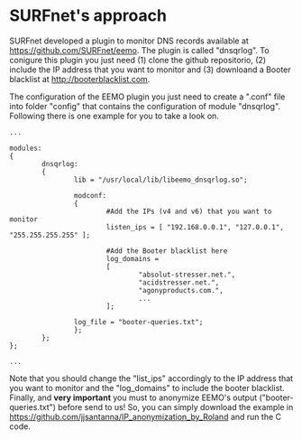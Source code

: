 # SURFnet's approach

SURFnet developed a plugin to monitor DNS records available at https://github.com/SURFnet/eemo. The plugin is called "dnsqrlog". To conigure this plugin you just need (1) clone the github repositorio, (2) include the IP address that you want to monitor and (3) downloand a Booter blacklist at http://booterblacklist.com.

The configuration of the EEMO plugin you just need to create a ".conf" file into folder "config" that contains the configuration of module "dnsqrlog". Following there is one example for you to take a look on.


```
...

modules:
{
        dnsqrlog:
        {
                lib = "/usr/local/lib/libeemo_dnsqrlog.so";

                modconf:
                {
                        #Add the IPs (v4 and v6) that you want to monitor
                        listen_ips = [ "192.168.0.0.1", "127.0.0.1", "255.255.255.255" ]; 
                           
                        #Add the Booter blacklist here
                        log_domains =
                        [
                                "absolut-stresser.net.",
                                "acidstresser.net.",
                                "agonyproducts.com.",
                                ...
                        ];

                log_file = "booter-queries.txt";
                };
        };
};

...
```

Note that you should change the "list_ips" accordingly to the IP address that you want to monitor and the "log_domains" to include the booter blacklist. Finally, and **very important** you must to anonymize EEMO's output ("booter-queries.txt") before send to us! So, you can simply download the example in https://github.com/jjsantanna/IP_anonymization_by_Roland and run the C code.